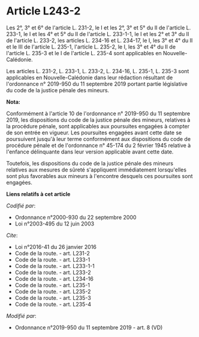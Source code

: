 # Article L243-2

Les 2°, 3° et 6° de l'article L. 231-2, le I et les 2°, 3° et 5° du II de l'article L. 233-1, le I et les 4° et 5° du II de
l'article L. 233-1-1, le I et les 2° et 3° du II de l'article L. 233-2, les articles L. 234-16 et L. 234-17, le I, les 3° et
4° du II et le III de l'article L. 235-1, l'article L. 235-2, le I, les 3° et 4° du II de l'article L. 235-3 et le I de
l'article L. 235-4 sont applicables en Nouvelle-Calédonie.

Les articles L. 231-2, L. 233-1, L. 233-2, L. 234-16, L. 235-1, L. 235-3 sont applicables en Nouvelle-Calédonie dans leur
rédaction résultant de l'ordonnance n° 2019-950 du 11 septembre 2019 portant partie législative du code de la justice pénale
des mineurs.

**Nota:**

Conformément à l'article 10 de l'ordonnance n° 2019-950 du 11 septembre 2019, les dispositions du code de la justice pénale
des mineurs, relatives à la procédure pénale, sont applicables aux poursuites engagées à compter de son entrée en vigueur.
Les poursuites engagées avant cette date se poursuivent jusqu'à leur terme conformément aux dispositions du code de procédure
pénale et de l'ordonnance n° 45-174 du 2 février 1945 relative à l'enfance délinquante dans leur version applicable avant
cette date.

Toutefois, les dispositions du code de la justice pénale des mineurs relatives aux mesures de sûreté s'appliquent
immédiatement lorsqu'elles sont plus favorables aux mineurs à l'encontre desquels ces poursuites sont engagées.

**Liens relatifs à cet article**

_Codifié par_:

  - Ordonnance n°2000-930 du 22 septembre 2000
  - Loi n°2003-495 du 12 juin 2003

_Cite_:

  - Loi n°2016-41 du 26 janvier 2016
  - Code de la route. - art. L231-2
  - Code de la route. - art. L233-1
  - Code de la route. - art. L233-1-1
  - Code de la route. - art. L233-2
  - Code de la route. - art. L234-16
  - Code de la route. - art. L235-1
  - Code de la route. - art. L235-2
  - Code de la route. - art. L235-3
  - Code de la route. - art. L235-4

_Modifié par_:

  - Ordonnance n°2019-950 du 11 septembre 2019 - art. 8 (VD)
